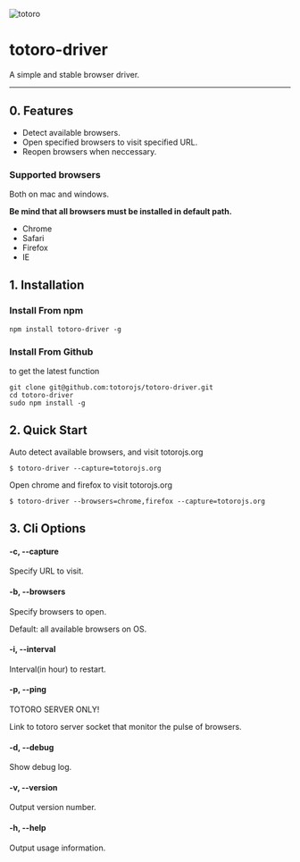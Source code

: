 ![totoro](https://f.cloud.github.com/assets/340282/891339/657d9018-fa54-11e2-9760-6955388fd8fc.jpg)

# totoro-driver

A simple and stable browser driver.

---

## 0. Features

- Detect available browsers.
- Open specified browsers to visit specified URL.
- Reopen browsers when neccessary.

### Supported browsers

Both on mac and windows.

**Be mind that all browsers must be installed in default path.**

- Chrome
- Safari
- Firefox
- IE

## 1. Installation

### Install From npm

```
npm install totoro-driver -g
```

### Install From Github

to get the latest function

```
git clone git@github.com:totorojs/totoro-driver.git
cd totoro-driver
sudo npm install -g
```

## 2. Quick Start

Auto detect available browsers, and visit totorojs.org

```
$ totoro-driver --capture=totorojs.org
```

Open chrome and firefox to visit totorojs.org

```
$ totoro-driver --browsers=chrome,firefox --capture=totorojs.org
```

## 3. Cli Options

#### -c, --capture

Specify URL to visit.

#### -b, --browsers

Specify browsers to open.

Default: all available browsers on OS.

#### -i, --interval

Interval(in hour) to restart.

#### -p, --ping

TOTORO SERVER ONLY!

Link to totoro server socket that monitor the pulse of browsers.

#### -d, --debug

Show debug log.

#### -v, --version

Output version number.

#### -h, --help

Output usage information.




